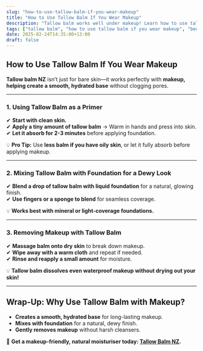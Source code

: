 ```yaml
---
slug: "how-to-use-tallow-balm-if-you-wear-makeup"
title: "How to Use Tallow Balm If You Wear Makeup"
description: "Tallow balm works well under makeup! Learn how to use tallow balm NZ as a primer, a makeup remover, and a natural skin prep for a glowing base."
tags: ["tallow balm", "how to use tallow balm if you wear makeup", "beef tallow for skin NZ"]
date: 2025-02-24T14:35:00+13:00
draft: false
---
```


## How to Use Tallow Balm If You Wear Makeup  

**Tallow balm NZ** isn’t just for bare skin—it works perfectly with **makeup, helping create a smooth, hydrated base** without clogging pores.  

---

### **1. Using Tallow Balm as a Primer**  

✔ **Start with clean skin.**  
✔ **Apply a tiny amount of tallow balm** → Warm in hands and press into skin.  
✔ **Let it absorb for 2-3 minutes** before applying foundation.  

💡 **Pro Tip:** Use **less balm if you have oily skin**, or let it fully absorb before applying makeup.  

---

### **2. Mixing Tallow Balm with Foundation for a Dewy Look**  

✔ **Blend a drop of tallow balm with liquid foundation** for a natural, glowing finish.  
✔ **Use fingers or a sponge to blend** for seamless coverage.  

💡 **Works best with mineral or light-coverage foundations.**  

---

### **3. Removing Makeup with Tallow Balm**  

✔ **Massage balm onto dry skin** to break down makeup.  
✔ **Wipe away with a warm cloth** and repeat if needed.  
✔ **Rinse and reapply a small amount** for moisture.  

💡 **Tallow balm dissolves even waterproof makeup without drying out your skin!**  

---

## **Wrap-Up: Why Use Tallow Balm with Makeup?**  

- **Creates a smooth, hydrated base** for long-lasting makeup.  
- **Mixes with foundation** for a natural, dewy finish.  
- **Gently removes makeup** without harsh cleansers.  

🔗 **Get a makeup-friendly, natural moisturiser today: [Tallow Balm NZ](https://primalpantry.co.nz/shop/products/tallow-skin/).**
